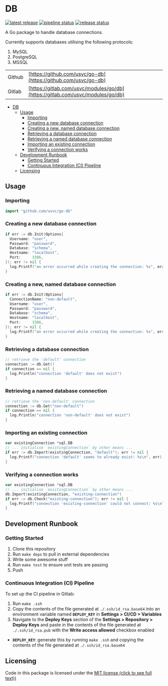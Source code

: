 # DB

[![latest release](https://badge.fury.io/gh/usvc%2Fgo-db.svg)](https://github.com/usvc/go-db/releases)
[![pipeline status](https://gitlab.com/usvc/modules/go/db/badges/master/pipeline.svg)](https://gitlab.com/usvc/modules/go/db/-/commits/master)
[![release status](https://travis-ci.org/usvc/go-db.svg?branch=master)](https://travis-ci.org/usvc/go-db)

A Go package to handle database connections.

Currently supports databases utilising the following protocols:

1. MySQL
2. PostgreSQL
3. MSSQL

| | |
| --- | --- |
| Github | [https://github.com/usvc/go-db](https://github.com/usvc/go-db) |
| Gitlab | [https://gitlab.com/usvc/modules/go/db](https://gitlab.com/usvc/modules/go/db) |

- [DB](#db)
  - [Usage](#usage)
    - [Importing](#importing)
    - [Creating a new database connection](#creating-a-new-database-connection)
    - [Creating a new, named database connection](#creating-a-new-named-database-connection)
    - [Retrieving a database connection](#retrieving-a-database-connection)
    - [Retrieving a named database connection](#retrieving-a-named-database-connection)
    - [Importing an existing connection](#importing-an-existing-connection)
    - [Verifying a connection works](#verifying-a-connection-works)
  - [Development Runbook](#development-runbook)
    - [Getting Started](#getting-started)
    - [Continuous Integration (CI) Pipeline](#continuous-integration-ci-pipeline)
  - [Licensing](#licensing)

## Usage

### Importing

```go
import "github.com/usvc/go-db"
```

### Creating a new database connection

```go
if err := db.Init(Options{
  Username: "user",
  Password: "password",
  Database: "schema",
  Hostname: "localhost",
  Port:     3306,
}); err != nil {
  log.Printf("an error occurred while creating the connection: %s", err)
}
```

### Creating a new, named database connection

```go
if err := db.Init(Options{
  ConnectionName: "non-default",
  Username: "user",
  Password: "password",
  Database: "schema",
  Hostname: "localhost",
  Port:     3306,
}); err != nil {
  log.Printf("an error occurred while creating the connection: %s", err)
}
```

### Retrieving a database connection

```go
// retrieve the 'default' connection
connection := db.Get()
if connection == nil {
  log.Println("connection 'default' does not exist")
}
```

### Retrieving a named database connection

```go
// retrieve the 'non-default' connection
connection := db.Get("non-default")
if connection == nil {
  log.Println("connection 'non-default' does not exist")
}
```

### Importing an existing connection

```go
var existingConnection *sql.DB
// ... initialise `existingConnection` by other means ...
if err := db.Import(existingConnection, "default"); err != nil {
  log.Printf("connection 'default' seems to already exist: %s\n", err)
}
```

### Verifying a connection works

```go
var existingConnection *sql.DB
// ... initialise `existingConnection` by other means ...
db.Import(existingConnection, "existing-connection")
if err := db.Check("existing-connection"); err != nil {
  log.Printf("connection 'existing-connection' could not connect: %s\n", err)
}
```

## Development Runbook

### Getting Started

1. Clone this repository
2. Run `make deps` to pull in external dependencies
3. Write some awesome stuff
4. Run `make test` to ensure unit tests are passing
5. Push

### Continuous Integration (CI) Pipeline

To set up the CI pipeline in Gitlab:

1. Run `make .ssh`
2. Copy the contents of the file generated at `./.ssh/id_rsa.base64` into an environment variable named **`DEPLOY_KEY`** in **Settings > CI/CD > Variables**
3. Navigate to the **Deploy Keys** section of the **Settings > Repository > Deploy Keys** and paste in the contents of the file generated at `./.ssh/id_rsa.pub` with the **Write access allowed** checkbox enabled

- **`DEPLOY_KEY`**: generate this by running `make .ssh` and copying the contents of the file generated at `./.ssh/id_rsa.base64`

## Licensing

Code in this package is licensed under the [MIT license (click to see full text))](./LICENSE)


